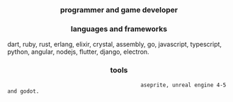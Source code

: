 <h3 align="center">programmer and game developer</h3>

<h3 align="center">languages and frameworks</h3>

  dart, ruby, rust, erlang, elixir, crystal, assembly, go, javascript, typescript, python, angular, nodejs, flutter, django, electron.

<h3 align="center">tools</h3>
  
                                              aseprite, unreal engine 4-5 and godot.
